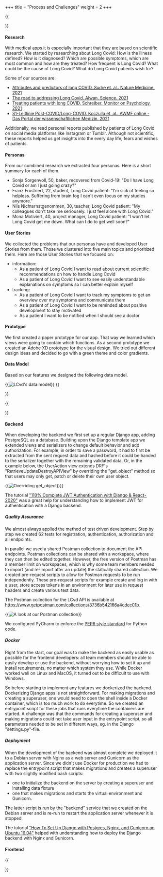 +++
title = "Process and Challenges"
weight = 2
+++

{{<section title="Design">}}
#### Research
With medical apps it is especially important that they are based on scientific research.
We started by researching about Long Covid: How is the illness defined? How is it diagnosed? 
Which are possible symptoms, which are most common and how are they treated? 
How frequent is Long Covid? What could be the cause of Long Covid? What do Long Covid patients wish for?

Some of our sources are:
* [Attributes and predictors of long COVID. Sudre et. al.. Nature Medicine. 2021](https://www.nature.com/articles/s41591-021-01292-y)
* [The road to addressing Long Covid. Alwan. Science. 2021](https://www.science.org/doi/10.1126/science.abg7113)
* [Treating patients with long COVID. Schreiber. Monitor on Psychology. 2021](https://www.apa.org/monitor/2021/07/treating-long-covid)
* [S1-Leitlinie Post-COVID/Long-COVID. Koczulla et. al.. AWMF online - Das Portal der wissenschaftlichen Medizin. 2021](https://www.awmf.org/uploads/tx_szleitlinien/020-027l_S1_Post_COVID_Long_COVID_2021-07.pdf)

Additionally, we read personal reports published by patients of Long Covid on 
social media platforms like Instagram or Tumblr. Although not scientific, these reports helped us 
get insights into the every day life, fears and wishes of patients. 

#### Personas 
From our combined research we extracted four personas. Here is a short summary for each of them.

* Sonja Sorgenvoll, 50, baker, recovered from Covid-19: "Do I have Long Covid or am I just going crazy?"
* Franz Frustriert, 22, student, Long Covid patient: "I'm sick of feeling so helpless. Suffering from brain fog I can't even focus on my studies anymore."
* Nils Nichternstgenommen, 30, teacher, Long Covid patient: "My colleagues don't take me seriousely. I just feel alone with Long Covid."
* Mona Motiviert, 40, project manager, Long Covid patient: "I won't let Long Covid get me down. What can I do to get well soon?"

#### User Stories
We collected the problems that our personas have and developed User Stories from them. 
Those we clustered into five main topics and prioritized them. Here are those User Stories that we focused on:
* information: 
  * As a patient of Long Covid I want to read about current scientific recommendations on how to handle Long Covid
  * As a patient of Long Covid I want to see easily understandable explanations on symptoms so I can better explain myself
* tracking:
  * As a patient of Long Covid I want to track my symptoms to get an overview over my symptoms and communicate them
  * As a patient of Long Covid I want to be reminded about positive development to stay motivated
  * As a patient I want to be notified when I should see a doctor

#### Prototype 
We first created a paper prototype for our app. That way we learned which views were going to contain which functions. 
As a second prototype we created an Adobe XD prototype for the visual design. We tried out different design ideas and 
decided to go with a green theme and color gradients.

#### Data Model
Based on our features we designed the following data model. 

{{<image src="data-model.jpg" alt="LCvd's data model">}}
{{</section>}}

{{<section title="Implementation and Workflow">}}
#### Backend
When developing the backend we first set up a regular Django app, adding PostgreSQL as a database. 
Building upon the Django template app we extended views and serializers to change default behavior and add authorization. 
For example, in order to save a password, it had to first be extracted from the sent request data and hashed before it 
could be handed to the serializer together with the remaining validated data. Or, in the example below, the UserAction 
view extends DRF's "RetrieveUpdateDestroyAPIView" by overriding the "get_object" method so that users may only get, 
patch or delete their own user object.

{{<image src="tech-stack-drf-example.png" alt="Overriding get_object()">}}

The tutorial ["110% Complete JWT Authentication with Django & React - 2020"](https://hackernoon.com/110percent-complete-jwt-authentication-with-django-and-react-2020-iejq34ta) was a
great help for understanding how to implement JWT for authentication with a Django backend.

##### Quality Assurance
We almost always applied the method of test driven development. Step by step we created 62 tests for registration, authentication,
authorization and all endpoints. 

In parallel we used a shared Postman collection to document the API endpoints. 
Postman collections can be shared with a workspace, where they can then be edited together. However, the free version of
Postman has a member limit on workspaces, which is why some team members needed to import (and re-import after an update)
the statically shared collection. We created pre-request scripts to allow for Postman requests to be run independently. 
These pre-request scripts for example create and log in with a user, store access tokens in an environment for later use in request 
headers and create various test data.

The Postman collection for the LCvd API is available at https://www.getpostman.com/collections/3736b542166a4cdec01b.

{{<image src="tech-stack-postman-example.png" alt="A look at our Postman collection">}}

We configured PyCharm to enforce the [PEP8 style standard](https://pep8.org/) for Python code.

##### Docker
Right from the start, our goal was to make the backend as easily usable as possible for the frontend developers: all team members 
should be able to easily develop or use the backend, without worrying how to set it up and install requirements, 
no matter which system they use. While Docker worked well on Linux and MacOS, it turned out to be difficult to use with Windows.

So before starting to implement any features we dockerized the backend. Dockerizing Django apps is not straightforward. 
For making migrations and creating a superuser, one would need to open the shell inside a Docker container, 
which is too much work to do everytime. So we 
created an entrypoint script for these jobs that runs everytime the containers are started. A challenge was that the 
commands for creating a superuser and making migrations could not take user input in the entrypoint script, so all parameters 
needed to be set in different ways, eg. in the Django "settings.py"-file.

##### Deployment
When the development of the backend was almost complete we deployed it to a Debian server with Nginx as a web server and Gunicorn 
as the application server. Since we didn't use Docker for production we had to replace the entrypoint script that makes 
migrations and creates a superuser with two slightly modified bash scripts:
* one to initialize the backend on the server by creating a superuser and installing data fixture 
* one that makes migrations and starts the virtual environment and Gunicorn. 

The latter script is run by the "backend" service that we created on the Debian server and is re-run to restart the application 
server whenever it is stopped. 

The tutorial ["How To Set Up Django with Postgres, Nginx, and Gunicorn on Ubuntu 16.04"](https://www.digitalocean.com/community/tutorials/how-to-set-up-django-with-postgres-nginx-and-gunicorn-on-ubuntu-16-04)
helped with understanding how to deploy the Django backend with Nginx and Gunicorn.

#### Frontend 
{{</section>}}